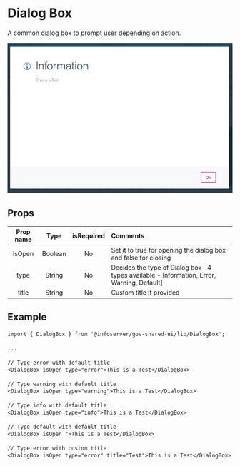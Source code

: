 # Dialog Box
A common dialog box to prompt user depending on action.

![Alt text](DialogBox.png?raw=true "Dialog Box")

## Props

  | Prop name | Type | isRequired | Comments |
  |   :---: | :---: | :---: | :---  |
  | isOpen | Boolean | No | Set it to true for opening the dialog box and false for closing |
  | type | String | No | Decides the type of Dialog box- 4 types available - Information, Error, Warning, Default]|
  | title | String | No | Custom title if provided |

## Example
````
import { DialogBox } from '@infoserver/gov-shared-ui/lib/DialogBox';

...

// Type error with default title
<DialogBox isOpen type="error">This is a Test</DialogBox>

// Type warning with default title
<DialogBox isOpen type="warning">This is a Test</DialogBox>

// Type info with default title
<DialogBox isOpen type="info">This is a Test</DialogBox>

// Type default with default title
<DialogBox isOpen ">This is a Test</DialogBox>

// Type error with custom title
<DialogBox isOpen type="error" title="Test">This is a Test</DialogBox>

````

